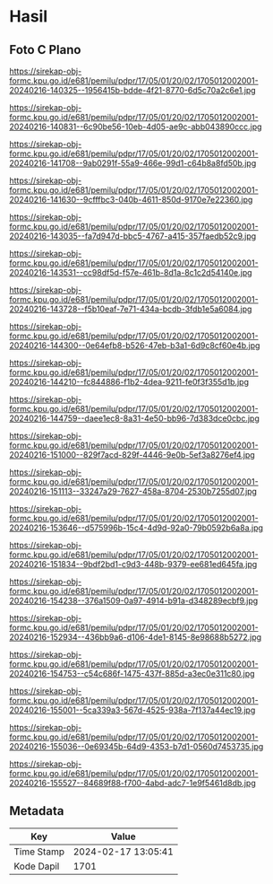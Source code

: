 # Hasil

## Foto C Plano

https://sirekap-obj-formc.kpu.go.id/e681/pemilu/pdpr/17/05/01/20/02/1705012002001-20240216-140325--1956415b-bdde-4f21-8770-6d5c70a2c6e1.jpg

https://sirekap-obj-formc.kpu.go.id/e681/pemilu/pdpr/17/05/01/20/02/1705012002001-20240216-140831--6c90be56-10eb-4d05-ae9c-abb043890ccc.jpg

https://sirekap-obj-formc.kpu.go.id/e681/pemilu/pdpr/17/05/01/20/02/1705012002001-20240216-141708--9ab0291f-55a9-466e-99d1-c64b8a8fd50b.jpg

https://sirekap-obj-formc.kpu.go.id/e681/pemilu/pdpr/17/05/01/20/02/1705012002001-20240216-141630--9cfffbc3-040b-4611-850d-9170e7e22360.jpg

https://sirekap-obj-formc.kpu.go.id/e681/pemilu/pdpr/17/05/01/20/02/1705012002001-20240216-143035--fa7d947d-bbc5-4767-a415-357faedb52c9.jpg

https://sirekap-obj-formc.kpu.go.id/e681/pemilu/pdpr/17/05/01/20/02/1705012002001-20240216-143531--cc98df5d-f57e-461b-8d1a-8c1c2d54140e.jpg

https://sirekap-obj-formc.kpu.go.id/e681/pemilu/pdpr/17/05/01/20/02/1705012002001-20240216-143728--f5b10eaf-7e71-434a-bcdb-3fdb1e5a6084.jpg

https://sirekap-obj-formc.kpu.go.id/e681/pemilu/pdpr/17/05/01/20/02/1705012002001-20240216-144300--0e64efb8-b526-47eb-b3a1-6d9c8cf60e4b.jpg

https://sirekap-obj-formc.kpu.go.id/e681/pemilu/pdpr/17/05/01/20/02/1705012002001-20240216-144210--fc844886-f1b2-4dea-9211-fe0f3f355d1b.jpg

https://sirekap-obj-formc.kpu.go.id/e681/pemilu/pdpr/17/05/01/20/02/1705012002001-20240216-144759--daee1ec8-8a31-4e50-bb96-7d383dce0cbc.jpg

https://sirekap-obj-formc.kpu.go.id/e681/pemilu/pdpr/17/05/01/20/02/1705012002001-20240216-151000--829f7acd-829f-4446-9e0b-5ef3a8276ef4.jpg

https://sirekap-obj-formc.kpu.go.id/e681/pemilu/pdpr/17/05/01/20/02/1705012002001-20240216-151113--33247a29-7627-458a-8704-2530b7255d07.jpg

https://sirekap-obj-formc.kpu.go.id/e681/pemilu/pdpr/17/05/01/20/02/1705012002001-20240216-153646--d575996b-15c4-4d9d-92a0-79b0592b6a8a.jpg

https://sirekap-obj-formc.kpu.go.id/e681/pemilu/pdpr/17/05/01/20/02/1705012002001-20240216-151834--9bdf2bd1-c9d3-448b-9379-ee681ed645fa.jpg

https://sirekap-obj-formc.kpu.go.id/e681/pemilu/pdpr/17/05/01/20/02/1705012002001-20240216-154238--376a1509-0a97-4914-b91a-d348289ecbf9.jpg

https://sirekap-obj-formc.kpu.go.id/e681/pemilu/pdpr/17/05/01/20/02/1705012002001-20240216-152934--436bb9a6-d106-4de1-8145-8e98688b5272.jpg

https://sirekap-obj-formc.kpu.go.id/e681/pemilu/pdpr/17/05/01/20/02/1705012002001-20240216-154753--c54c686f-1475-437f-885d-a3ec0e311c80.jpg

https://sirekap-obj-formc.kpu.go.id/e681/pemilu/pdpr/17/05/01/20/02/1705012002001-20240216-155001--5ca339a3-567d-4525-938a-7f137a44ec19.jpg

https://sirekap-obj-formc.kpu.go.id/e681/pemilu/pdpr/17/05/01/20/02/1705012002001-20240216-155036--0e69345b-64d9-4353-b7d1-0560d7453735.jpg

https://sirekap-obj-formc.kpu.go.id/e681/pemilu/pdpr/17/05/01/20/02/1705012002001-20240216-155527--84689f88-f700-4abd-adc7-1e9f5461d8db.jpg


## Metadata

| Key        | Value               |
| ---------- | ------------------- |
| Time Stamp | 2024-02-17 13:05:41 |
| Kode Dapil | 1701                |



